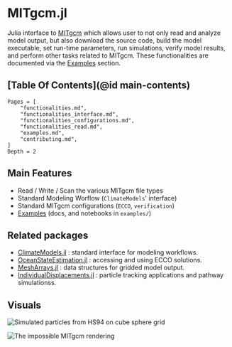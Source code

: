 # MITgcm.jl

Julia interface to [MITgcm](https://mitgcm.readthedocs.io/en/latest/?badge=latest) which allows user to not only read and analyze model output, but also download the source code, build the model executable, set run-time parameters, run simulations, verify model results, and perform other tasks related to MITgcm. These functionalities are documented via the [Examples](@ref) section.

## [Table Of Contents](@id main-contents)

```@contents
Pages = [
    "functionalities.md",
    "functionalities_interface.md",
    "functionalities_configurations.md",
    "functionalities_read.md",
    "examples.md",
    "contributing.md",
]
Depth = 2
```

## Main Features

- Read / Write / Scan the various MITgcm file types
- Standard Modeling Worflow (`ClimateModels`' interface)
- Standard MITgcm configurations (`ECCO`, `verification`)
- [Examples](@ref) (docs, and notebooks in `examples/`)

## Related packages 

- [ClimateModels.jl](https://gaelforget.github.io/ClimateModels.jl/stable/) : standard interface for modeling workflows. 
- [OceanStateEstimation.jl](https://JuliaOcean.github.io/OceanStateEstimation.jl/dev/) : accessing and using ECCO solutions. 
- [MeshArrays.jl](https://juliaclimate.github.io/MeshArrays.jl/dev/) : data structures for gridded model output.
- [IndividualDisplacements.jl](https://juliaclimate.github.io/IndividualDisplacements.jl/dev/) : particle tracking applications and pathway simulationss. 

## Visuals 

![Simulated particles from HS94 on cube sphere grid](https://user-images.githubusercontent.com/20276764/111042787-12377e00-840d-11eb-8ddb-64cc1cfd57fd.png)

![The impossible MITgcm rendering](https://user-images.githubusercontent.com/20276764/97648227-970b9780-1a2a-11eb-81c4-65ec2c87efc6.png)
